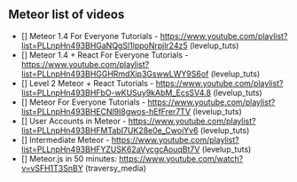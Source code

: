 ## Meteor list of videos

* [] Meteor 1.4 For Everyone Tutorials - https://www.youtube.com/playlist?list=PLLnpHn493BHGaNQgSl1lppoNrpjlr24z5 (levelup_tuts)
* [] Meteor 1.4 + React For Everyone Tutorials - https://www.youtube.com/playlist?list=PLLnpHn493BHGGHRmdXip3GswwLWY9S6of (levelup_tuts)
* [] Level 2 Meteor + React Tutorials - https://www.youtube.com/playlist?list=PLLnpHn493BHFbO-wKUSuy9kAbM_EcsSV4.8 (levelup_tuts)
* [] Meteor For Everyone Tutorials - https://www.youtube.com/playlist?list=PLLnpHn493BHECNl9I8gwos-hEfFrer7TV (levelup_tuts)
* [] User Accounts in Meteor - https://www.youtube.com/playlist?list=PLLnpHn493BHFMTabI7UK28e0e_CwoiYv6 (levelup_tuts)
* [] Intermediate Meteor - https://www.youtube.com/playlist?list=PLLnpHn493BHFYZUSK62aVycgcAouqBt7V (levelup_tuts)
* [] Meteor.js in 50 minutes: https://www.youtube.com/watch?v=vSFH1T3SnBY (traversy_media)
